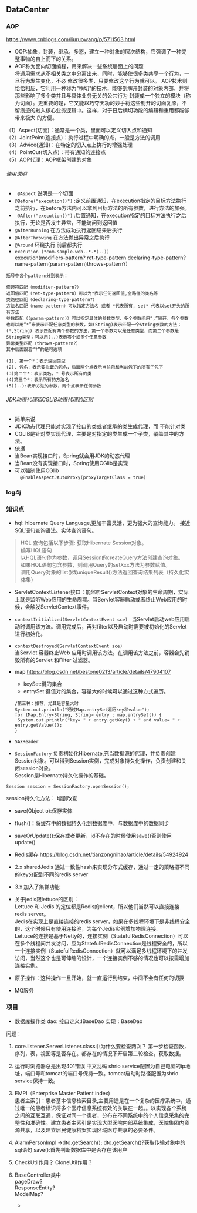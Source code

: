 ## DataCenter


### AOP

https://www.cnblogs.com/liuruowang/p/5711563.html
- OOP:抽象，封装，继承，多态，建立一种对象的层次结构，它强调了一种完整事物的自上而下的关系。  
- AOP称为面向切面编程，用来解决一些系统层面上的问题    
将通用需求从不相关类之中分离出来，同时，能够使很多类共享一个行为，一旦行为发生变化，不必
修改很多类，只要修改这个行为就可以。
AOP技术则恰恰相反，它利用一种称为"横切"的技术，能够剖解开封装的对象内部，并将那些影响了多个类并且与具体业务无关的公共行为 封装成一个独立的模块（称
为切面）。更重要的是，它又能以巧夺天功的妙手将这些剖开的切面复原，不留痕迹的融入核心业务逻辑中。这样，对于日后横切功能的编辑和重用都能够带来极大
的方便。

（1）Aspect(切面)：通常是一个类，里面可以定义切入点和通知           
（2）JointPoint(连接点)：执行过程中明确的点，一般是方法的调用  
（3）Advice(通知)：在特定的切入点上执行的增强处理  
（4）PointCut(切入点)：带有通知的连接点  
（5）AOP代理：AOP框架创建的对象  

  ###### 使用说明
 - ` @Aspect` 说明是一个切面  
 - `@Before("execution()")` :定义前置通知，在execution指定的目标方法执行之前执行，在before方法内可以拿到目标方法的所有参数，进行方法的加强。  
 - ` @After("execution()")` :后置通知，在execution指定的目标方法执行之后执行，无论是否发生异常，不能访问到返回值
 - `@AfterRunning` 在方法成功执行返回结果后执行
 - `@AfterThrowing` 在方法抛出异常之后执行
 - `@Around` 环绕执行 前后都执行
 - `execution (*com.sample.web..*.*(..))    `  
  execution(modifiers-pattern? ret-type-pattern declaring-type-pattern? name-pattern(param-pattern)throws-pattern?)

 ```
 括号中各个pattern分别表示：

 修饰符匹配（modifier-pattern?）
 返回值匹配（ret-type-pattern）可以为*表示任何返回值,全路径的类名等
 类路径匹配（declaring-type-pattern?）
 方法名匹配（name-pattern）可以指定方法名 或者 *代表所有, set* 代表以set开头的所有方法
 参数匹配（(param-pattern)）可以指定具体的参数类型，多个参数间用“,”隔开，各个参数也可以用“*”来表示匹配任意类型的参数，如(String)表示匹配一个String参数的方法；(*,String) 表示匹配有两个参数的方法，第一个参数可以是任意类型，而第二个参数是String类型；可以用(..)表示零个或多个任意参数
 异常类型匹配（throws-pattern?）
 其中后面跟着“?”的是可选项

 (1). 第一个*：表示返回类型  
 (2). 包名：表示要拦截的包名，后面两个点表示当前包和当前包下的所有子包下  
 (3)第二个*：表示类名，* 号表示所有的类  
 (4)第三个*：表示所有的方法名  
 (5)(..):表示方法的参数，两个点表示任何参数
```

###### JDK动态代理和CGLIB动态代理的区别
- 简单来说
 - JDK动态代理只能对实现了接口的类或者继承的类生成代理，而  不能针对类
 - CGLIB是针对类实现代理，主要是对指定的类生成一个子类，覆盖其中的方法。
- 依据  
 - 当Bean实现接口时，Spring就会用JDK的动态代理  
 - 当Bean没有实现接口时，Spring使用CGlib是实现  
 - 可以强制使用CGlib    
`  @EnableAspectJAutoProxy(proxyTargetClass = true)`



### log4j



### 知识点

- hql: hibernate Query Langusge,更加丰富灵活，更为强大的查询能力。
接近SQL语句查询语法。实体查询语句。

 > HQL 查询包括以下步骤:
获取Hibernate Session对象。  
编写HQL语句  
以HQL语句作为参数，调用Session的createQuery方法创建查询对象。  
如果HQL语句包含参数，则调用Query的setXxx方法为参数赋值。  
调用Query对象的list()或uniqueResult()方法返回查询结果列表（持久化实体集）

- ServletContextListener接口：能监听ServletContext对象的生命周期，实际上就是监听Web应用的生命周期。当Servlet容器启动或者终止Web应用的时候，会触发ServletContext事件。  
 - `contextInitialized(ServletContextEvent sce) `
   当Servlet启动web应用启动时调用该方法。调用完成后，再对filter以及启动时需要被初始化的Servlet进行初始化。
 - `contextDestroyed(ServletContextEvent sce)`  
   当Servlet 容器终止Web 应用时调用该方法。在调用该方法之前，容器会先销毁所有的Servlet 和Filter 过滤器。
- map
https://blog.csdn.net/bestone0213/article/details/47904107
  - keySet:键的集合
  - entrySet:键值对的集合，容量大的时候可以通过这种方式遍历。
  ```
  /第三种：推荐，尤其是容量大时
  System.out.println("通过Map.entrySet遍历key和value");
  for (Map.Entry<String, String> entry : map.entrySet()) {
   System.out.println("key= " + entry.getKey() + " and value= " + entry.getValue());
  }
  ```

- `SAXReader`

- `SessionFactory`
负责初始化Hibernate,充当数据源的代理，并负责创建Session对象。可以得到Session实例，完成对象持久化操作，负责创建和关闭session对象。  
Session是Hibernate持久化操作的基础。  
```
Session session = SessionFactory.openSession();
```
session持久化方法：
增删改查
 - save(Object o):保存实体
 - flush()：将缓存中的数据持久化到数据库中，与数据库中的数据同步   
 - saveOrUpdate():保存或者更新，id不存在的时候使用save()否则使用update()

- Redis缓存
https://blog.csdn.net/tianzongnihao/article/details/54924924
 - 2.x sharedJedis 通过一致性hash来实现分布式缓存，通过一定的策略把不同的key分配到不同的redis server
 - 3.x 加入了集群功能
 - 关于jedis跟lettuce的区别：  
  Lettuce 和 Jedis 的定位都是Redis的client，所以他们当然可以直接连接redis server。  
  Jedis在实现上是直接连接的redis server，如果在多线程环境下是非线程安全的，这个时候只有使用连接池，为每个Jedis实例增加物理连接.  
  Lettuce的连接是基于Netty的，连接实例（StatefulRedisConnection）可以在多个线程间并发访问，应为StatefulRedisConnection是线程安全的，所以一个连接实例（StatefulRedisConnection）就可以满足多线程环境下的并发访问，当然这个也是可伸缩的设计，一个连接实例不够的情况也可以按需增加连接实例。

- 原子操作：这种操作一旦开始，就一直运行到结束，中间不会有任何的切换

- MQ服务




### 项目
- 数据库操作类
dao:
接口定义:IBaseDao
实现：BaseDao


问题：
1. core.listener.ServerListener.class中为什么要检查两次？
第一步检查函数，序列，表，视图等是否存在。都存在的情况下开启第二轮检查，获取数据。
2. 运行时浏览器总是出现401错误 中文乱码
shrio service配置为自己电脑的ip地址，端口号和tomcat的端口号保持一致。tomcat启动时路径配置为shrio service保持一致。
3. EMPI（Enterprise Master Patient index)  
 患者主索引：患者基本信息检索目录,主要用途是在一个复杂的医疗系统中，通过唯一的患者标识将多个医疗信息系统有效的关联在一起。。以实现各个系统之间的互联互通，保证对同一个患者，分布在不同系统中的个人信息采集的完整性和准确性。建立患者主索引是实现大型医院内部系统集成，医院集团内资源共享，以及建立居民健康档案实现区域医疗共享的必要条件。
4. AlarmPersonImpl ->dto.getSearch();
 dto.getSearch()?获取传输对象中的sql语句
save():首先判断数据库中是否存在该用户

5. CheckUtil作用？
   CloneUtil作用？

6. BaseController类中  
   pageDraw?  
   ResponseEntity?  
   ModelMap?




   -

